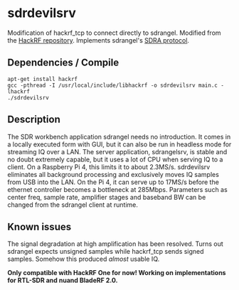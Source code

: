 # sdrdevilsrv
Modification of hackrf_tcp to connect directly to sdrangel. Modified from the [HackRF repository](https://github.com/avian2/hackrf/blob/master/host/hackrf-tools/src/hackrf_tcp.c). Implements sdrangel's [SDRA protocol](https://github.com/f4exb/sdrangel/blob/master/plugins/channelrx/remotetcpsink/remotetcpprotocol.h).

## Dependencies / Compile
```
apt-get install hackrf
gcc -pthread -I /usr/local/include/libhackrf -o sdrdevilsrv main.c -lhackrf
./sdrdevilsrv
```

## Description
The SDR workbench application sdrangel needs no introduction. It comes in a locally executed form with GUI, but it can also be run in headless mode for streaming IQ over a LAN. The server application, sdrangelsrv, is stable and no doubt extremely capable, but it uses a lot of CPU when serving IQ to a client. On a Raspberry Pi 4, this limits it to about 2.3MS/s. sdrdevilsrv eliminates all background processing and exclusively moves IQ samples from USB into the LAN. On the Pi 4, it can serve up to 17MS/s before the ethernet controller becomes a bottleneck at 285Mbps. Parameters such as center freq, sample rate, amplifier stages and baseband BW can be changed from the sdrangel client at runtime.

## Known issues
The signal degradation at high amplification has been resolved. Turns out sdrangel expects unsigned samples while hackrf_tcp sends signed samples. Somehow this produced _almost_ usable IQ.

**Only compatible with HackRF One for now! Working on implementations for RTL-SDR and nuand BladeRF 2.0.**
